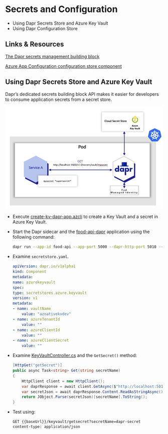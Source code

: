 # Secrets and Configuration

- Using Dapr Secrets Store and Azure Key Vault
- Using Dapr Configuration Store

## Links & Resources

[The Dapr secrets management building block](https://learn.microsoft.com/en-us/dotnet/architecture/dapr-for-net-developers/secrets-management)

[Azure App Configuration configuration store component](https://docs.dapr.io/reference/components-reference/supported-configuration-stores/azure-appconfig-configuration-store/)

## Using Dapr Secrets Store and Azure Key Vault

Dapr’s dedicated secrets building block API makes it easier for developers to consume application secrets from a secret store. 

![Dapr Secrets](_images/secrets.png)

- Execute [create-kv-dapr-app.azcli](create-kv-dapr-app.azcli) to create a Key Vault and a secret in Azure Key Vault.

- Start the Dapr sidecar and the [food-api-dapr](../00-app//food-api-dapr/) application using the following command:

    ```bash
    dapr run --app-id food-api --app-port 5000 --dapr-http-port 5010 --resources-path './components' dotnet run
    ```

- Examine `secretstore.yaml`. 

    ```yaml
    apiVersion: dapr.io/v1alpha1
    kind: Component
    metadata:
    name: azurekeyvault
    spec:
    type: secretstores.azure.keyvault
    version: v1
    metadata:
    - name: vaultName
        value: "aznativekvdev"
    - name: azureTenantId
        value: ""
    - name: azureClientId
        value: ""
    - name: azureClientSecret
        value: ""
    ```

- Examine [KeyVaultController.cs](../00-app/food-api-dapr/Controllers/KeyVaultController.cs) and the `GetSecret()` method:

    ```c#    
    [HttpGet("getSecret")]
    public async Task<string> Get(string secretName)
    {
        HttpClient client = new HttpClient();
        var daprResponse = await client.GetAsync($"http://localhost:5010/v1.0/secrets/azurekeyvault/{secretName}");
        var secretJson = await daprResponse.Content.ReadAsStringAsync();
        return JObject.Parse(secretJson)[secretName].ToString();
    }
    ```

- Test using:

    ```
    GET {{baseUrl}}/keyvault/getsecret?secretName=dapr-secret
    content-type: application/json
    ```
